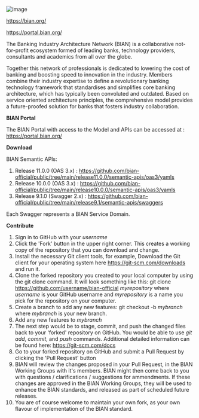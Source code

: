 ![image](https://user-images.githubusercontent.com/75980500/109956689-d6e5d280-7cdb-11eb-86be-c853000a5b7e.png)


https://bian.org/

https://portal.bian.org/ 

The Banking Industry Architecture Network (BIAN) is a collaborative not-for-profit ecosystem formed of leading banks, technology providers, consultants and academics from all over the globe.

Together this network of professionals is dedicated to lowering the cost of banking and boosting speed to innovation in the industry. Members combine their industry expertise to define a revolutionary banking technology framework that standardises and simplifies core banking architecture, which has typically been convoluted and outdated. Based on service oriented architecture principles, the comprehensive model provides a future-proofed solution for banks that fosters industry collaboration.


**BIAN Portal**

The BIAN Portal with access to the Model and APIs can be accessed at : https://portal.bian.org/


**Download**

BIAN Semantic APIs:
1. Release 11.0.0 (OAS 3.x) : https://github.com/bian-official/public/tree/main/release11.0.0/semantic-apis/oas3/yamls
2. Release 10.0.0 (OAS 3.x) : https://github.com/bian-official/public/tree/main/release10.0.0/semantic-apis/oas3/yamls
3. Release 9.1.0 (Swagger 2.x) : https://github.com/bian-official/public/tree/main/release9.1/semantic-apis/swaggers

Each Swagger represents a BIAN Service Domain.




**Contribute**

1. Sign in to GitHub with your _username_
2. Click the 'Fork' button in the upper right corner. This creates a working copy of the repository that you can download and change.
3. Install the necessary Git client tools, for example, Download the Git client for your operating system here https://git-scm.com/downloads and run it.
4. Clone the forked repository you created to your local computer by using the git clone command. It will look something like this:
    git clone https://github.com/username/bian-official _myrepository_
    where _username_ is your GitHub username and _myrepository_ is a name you pick for the repository on your computer.
5. Create a branch to add any new features:
    git checkout -b _mybranch_
    where _mybranch_ is your new branch.
6. Add any new features to _mybranch_
7. The next step would be to stage, commit, and push the changed files back to your 'forked' repository on GitHub. You would be able to use _git add_, _commit_, and _push_ commands. Additional detailed information can be found here: https://git-scm.com/docs
8. Go to your forked repository on GitHub and submit a Pull Request by clicking the 'Pull Request' button
9. BIAN will review the changes proposed in your Pull Request, in the BIAN Working Groups with it's members. BIAN might then come back to you with questions / clarifications / suggestions for ammendments. If these changes are approved in the BIAN Working Groups, they will be used to enhance the BIAN standards, and released as part of scheduled future releases. 
10. You are of course welcome to maintain your own fork, as your own flavour of implementation of the BIAN standard.
